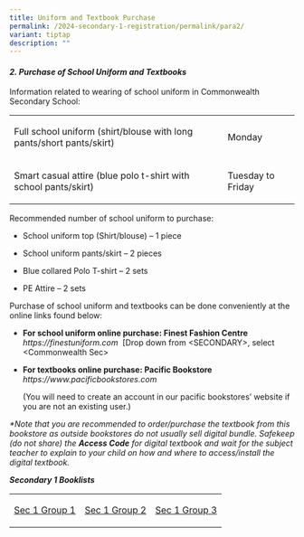 ```yaml
---
title: Uniform and Textbook Purchase
permalink: /2024-secondary-1-registration/permalink/para2/
variant: tiptap
description: ""
---
```

<h4><strong><em>2. Purchase of School Uniform and Textbooks</em></strong></h4><p>Information related to wearing of school uniform in Commonwealth Secondary School:</p><table><tbody><tr><td rowspan="1" colspan="1"><p>Full school uniform (shirt/blouse with long pants/short pants/skirt)</p></td><td rowspan="1" colspan="1"><p>Monday</p></td></tr><tr><td rowspan="1" colspan="1"><p>Smart casual attire (blue polo t-shirt with school pants/skirt)</p></td><td rowspan="1" colspan="1"><p>Tuesday to Friday</p></td></tr></tbody></table><p>Recommended number of school uniform to purchase: </p><ul data-tight="true" class="tight"><li><p>School uniform top (Shirt/blouse) – 1 piece</p></li><li><p>School uniform pants/skirt – 2 pieces</p></li><li><p>Blue collared Polo T-shirt – 2 sets</p></li><li><p>PE Attire – 2 sets</p></li></ul><p>Purchase of school uniform and textbooks can be done conveniently at the online links found below:</p><ul data-tight="true" class="tight"><li><p><strong>For school uniform online purchase: Finest Fashion Centre</strong> <em><a rel="noopener noreferrer nofollow" target="_blank">https://finestuniform.com</a>&nbsp; </em>[Drop down from &lt;SECONDARY&gt;, select &lt;Commonwealth Sec&gt;</p></li><li><p><strong>For textbooks online purchase: Pacific Bookstore</strong> <em><a rel="noopener noreferrer nofollow" target="_blank">https://www.pacificbookstores.com</a></em></p><p>(You will need to create an account in our pacific bookstores’ website if you are not an existing user.)</p></li></ul><p><em>*Note that you are recommended to order/purchase the textbook from this bookstore as outside bookstores do not usually sell digital bundle. Safekeep (do not share) the </em><strong><em>Access Code</em></strong><em> for digital textbook and wait for the subject teacher to explain to your child on how and where to access/install the digital textbook.</em></p><p><strong><em>Secondary 1 Booklists</em></strong></p><table><tbody><tr><td rowspan="1" colspan="1"><p><a href="/files/CWSS_2024_SEC_1NT_BOOKLIST.pdf" rel="noopener noreferrer nofollow" target="_blank">Sec 1 Group 1</a></p></td><td rowspan="1" colspan="1"><p><a href="/files/CWSS_2024_SEC_1NA_BOOKLIST.pdf" rel="noopener noreferrer nofollow" target="_blank">Sec 1 Group 2</a></p></td><td rowspan="1" colspan="1"><p><a href="/files/CWSS_2024_SEC_1EXP_BOOKLIST.pdf" rel="noopener noreferrer nofollow" target="_blank">Sec 1 Group 3</a></p></td></tr></tbody></table><p></p>